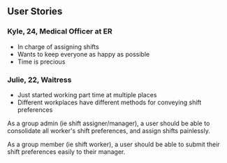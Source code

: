 ## User Stories

### Kyle, 24, Medical Officer at ER
* In charge of assigning shifts 
* Wants to keep everyone as happy as possible
* Time is precious


### Julie, 22, Waitress
* Just started working part time at multiple places
* Different workplaces have different methods for conveying shift preferences

As a group admin (ie shift assigner/manager), a user should be able to consolidate all worker's shift preferences, and assign shifts painlessly.

As a group member (ie shift worker), a user should be able to submit their shift preferences easily to their manager. 